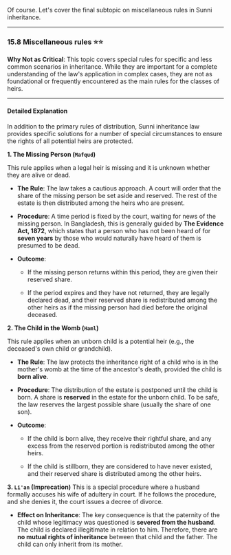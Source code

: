 Of course. Let's cover the final subtopic on miscellaneous rules in Sunni inheritance.

---

### 15.8 Miscellaneous rules ⭐⭐

**Why Not as Critical**: This topic covers special rules for specific and less common scenarios in inheritance. While they are important for a complete understanding of the law's application in complex cases, they are not as foundational or frequently encountered as the main rules for the classes of heirs.

---

#### Detailed Explanation

In addition to the primary rules of distribution, Sunni inheritance law provides specific solutions for a number of special circumstances to ensure the rights of all potential heirs are protected.

**1. The Missing Person (`Mafqud`)**

This rule applies when a legal heir is missing and it is unknown whether they are alive or dead.

- **The Rule**: The law takes a cautious approach. A court will order that the share of the missing person be set aside and reserved. The rest of the estate is then distributed among the heirs who are present.
    
- **Procedure**: A time period is fixed by the court, waiting for news of the missing person. In Bangladesh, this is generally guided by **The Evidence Act, 1872**, which states that a person who has not been heard of for **seven years** by those who would naturally have heard of them is presumed to be dead.
    
- **Outcome**:
    
    - If the missing person returns within this period, they are given their reserved share.
        
    - If the period expires and they have not returned, they are legally declared dead, and their reserved share is redistributed among the other heirs as if the missing person had died before the original deceased.
        

**2. The Child in the Womb (`Haml`)**

This rule applies when an unborn child is a potential heir (e.g., the deceased's own child or grandchild).

- **The Rule**: The law protects the inheritance right of a child who is in the mother's womb at the time of the ancestor's death, provided the child is **born alive**.
    
- **Procedure**: The distribution of the estate is postponed until the child is born. A share is **reserved** in the estate for the unborn child. To be safe, the law reserves the largest possible share (usually the share of one son).
    
- **Outcome**:
    
    - If the child is born alive, they receive their rightful share, and any excess from the reserved portion is redistributed among the other heirs.
        
    - If the child is stillborn, they are considered to have never existed, and their reserved share is distributed among the other heirs.
        

**3. `Li'an` (Imprecation)** This is a special procedure where a husband formally accuses his wife of adultery in court. If he follows the procedure, and she denies it, the court issues a decree of divorce.

- **Effect on Inheritance**: The key consequence is that the paternity of the child whose legitimacy was questioned is **severed from the husband**. The child is declared illegitimate in relation to him. Therefore, there are **no mutual rights of inheritance** between that child and the father. The child can only inherit from its mother.